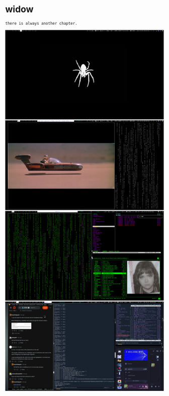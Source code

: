 # widow

```
there is always another chapter. 
```
![widow](https://github.com/seraphgrid/widow/blob/main/widow.png) 
![widow1](https://github.com/seraphgrid/widow/blob/main/widow1.png)
![widow3](https://github.com/seraphgrid/widow/blob/65c6c1a6f062966b912690cb431ff625f58a2d89/widow3.png)
![widow4](https://github.com/seraphgrid/widow/blob/main/widow5.png)

